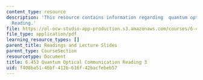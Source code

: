 ```yaml
---
content_type: resource
description: 'This resource contains information regarding  quantum optical communication:
  Reading.'
file: https://ol-ocw-studio-app-production.s3.amazonaws.com/courses/6-453-quantum-optical-communication-fall-2016/f408ba5146bf412b616f42bacfebeb57_MIT6_453F16_Lect3_Notes.pdf
file_type: application/pdf
learning_resource_types: []
parent_title: Readings and Lecture Slides
parent_type: CourseSection
resourcetype: Document
title: 6.453 Quantum Optical Communication Reading 3
uid: f408ba51-46bf-412b-616f-42bacfebeb57
---
```


